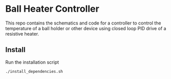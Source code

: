 # Ball Heater Controller

This repo contains the schematics and code for a controller to control the temperature of a ball holder or other device using closed loop PID drive of a resistive heater.

## Install

Run the installation script

    ./install_dependencies.sh
